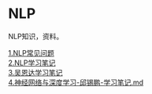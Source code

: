 # NLP
NLP知识，资料。

[1.NLP常见问题](https://github.com/BFJL/NLP/blob/main/NLP-FQA.md)  
[2.NLP学习笔记](https://github.com/BFJL/NLP/blob/main/NLP-study.md)  
[3.吴恩达学习笔记](https://github.com/BFJL/NLP/blob/main/吴恩达笔记.md)  
[4.神经网络与深度学习-邱锡鹏-学习笔记.md](https://github.com/BFJL/NLP/blob/main/神经网络与深度学习-邱锡鹏.md)  
